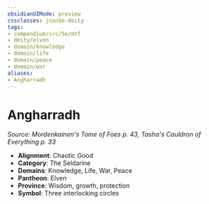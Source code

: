 ```yaml
---
obsidianUIMode: preview
cssclasses: json5e-deity
tags:
- compendium/src/5e/mtf
- deity/elven
- domain/knowledge
- domain/life
- domain/peace
- domain/war
aliases: 
- Angharradh
---
```

# Angharradh
*Source: Mordenkainen's Tome of Foes p. 43, Tasha's Cauldron of Everything p. 33* 

- **Alignment**: Chaotic Good
- **Category**: The Seldarine
- **Domains**: Knowledge, Life, War, Peace
- **Pantheon**: Elven
- **Province**: Wisdom, growth, protection
- **Symbol**: Three interlocking circles